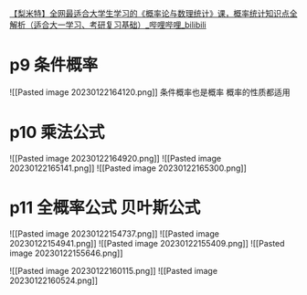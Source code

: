 [【梨米特】全网最适合大学生学习的《概率论与数理统计》课，概率统计知识点全解析（适合大一学习、考研复习基础）_哔哩哔哩_bilibili](https://www.bilibili.com/video/BV1D741147G5/?spm_id_from=333.337.search-card.all.click&vd_source=339a4744bd362ae7b381fd9629bfd3a9)

# p9 条件概率
![[Pasted image 20230122164120.png]]
条件概率也是概率 概率的性质都适用

# p10 乘法公式
![[Pasted image 20230122164920.png]]
![[Pasted image 20230122165141.png]]
![[Pasted image 20230122165300.png]]
 
# p11 全概率公式 贝叶斯公式
![[Pasted image 20230122154737.png]]
![[Pasted image 20230122154941.png]]
![[Pasted image 20230122155409.png]]
![[Pasted image 20230122155646.png]]

![[Pasted image 20230122160115.png]]
![[Pasted image 20230122160524.png]]

